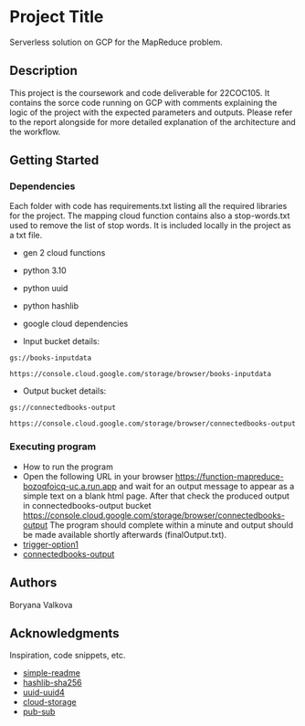 # Project Title

Serverless solution on GCP for the MapReduce problem.

## Description

This project is the coursework and code deliverable for 22COC105. It contains the sorce code running on GCP with comments explaining the logic of the project with the expected parameters and outputs. Please refer to the report alongside for more detailed explanation of the architecture and the workflow.

## Getting Started

### Dependencies

Each folder with code has requirements.txt listing all the required libraries for the project.
The mapping cloud function contains also a stop-words.txt used to remove the list of stop words. It is included locally in the project as a txt file.
* gen 2 cloud functions
* python 3.10
* python uuid
* python hashlib
* google cloud dependencies

* Input bucket details:
```
gs://books-inputdata
```
```
https://console.cloud.google.com/storage/browser/books-inputdata
```

* Output bucket details:
```
gs://connectedbooks-output
```
```
https://console.cloud.google.com/storage/browser/connectedbooks-output
```
### Executing program

* How to run the program
* Open the following URL in your browser https://function-mapreduce-bozoqfoicq-uc.a.run.app and wait for an output message to appear as a simple text on a blank html page. After that check the produced output in connectedbooks-output bucket https://console.cloud.google.com/storage/browser/connectedbooks-output The program should complete within a minute and output should be made available shortly afterwards (finalOutput.txt).
* [trigger-option1](https://function-mapreduce-bozoqfoicq-uc.a.run.app)
* [connectedbooks-output](https://function-mapreduce-bozoqfoicq-uc.a.run.app)

## Authors

Boryana Valkova

## Acknowledgments

Inspiration, code snippets, etc.
* [simple-readme](https://gist.github.com/DomPizzie/7a5ff55ffa9081f2de27c315f5018afc)
* [hashlib-sha256](https://docs.python.org/3/library/hashlib.html)
* [uuid-uuid4](https://docs.python.org/3/library/uuid.html)
* [cloud-storage](https://cloud.google.com/appengine/docs/legacy/standard/python/googlecloudstorageclient/read-write-to-cloud-storage)
* [pub-sub](https://cloud.google.com/pubsub/docs/publish-receive-messages-console)

